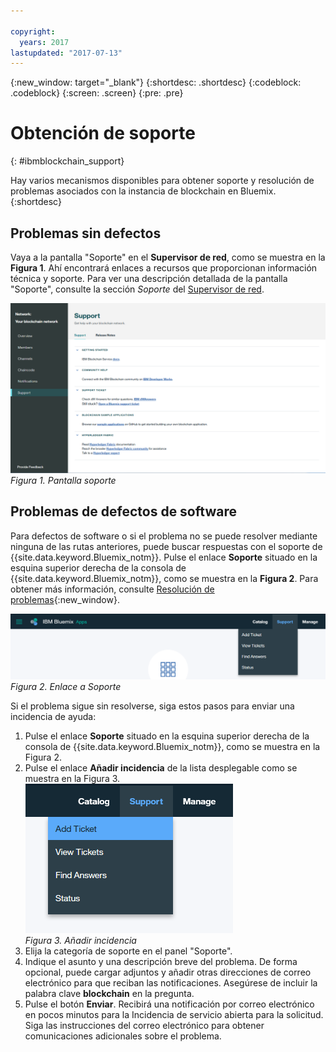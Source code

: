 ```yaml
---

copyright:
  years: 2017
lastupdated: "2017-07-13"
---
```


{:new_window: target="_blank"}
{:shortdesc: .shortdesc}
{:codeblock: .codeblock}
{:screen: .screen}
{:pre: .pre}


# Obtención de soporte
{: #ibmblockchain_support}


Hay varios mecanismos disponibles para obtener soporte y resolución de problemas asociados con la instancia de blockchain en Bluemix.
{:shortdesc}


## Problemas sin defectos

Vaya a la pantalla "Soporte" en el **Supervisor de red**, como se muestra en la **Figura 1**. Ahí encontrará enlaces a recursos que proporcionan información técnica y soporte. Para ver una descripción detallada de la pantalla "Soporte", consulte la sección *Soporte* del [Supervisor de red](v10_dashboard.html).

![](images/support.png "Pantalla Soporte")
*Figura 1. Pantalla soporte*


## Problemas de defectos de software

Para defectos de software o si el problema no se puede resolver mediante ninguna de las rutas anteriores, puede buscar respuestas con el soporte de {{site.data.keyword.Bluemix_notm}}. Pulse el enlace **Soporte** situado en la esquina superior derecha de la consola de {{site.data.keyword.Bluemix_notm}}, como se muestra en la **Figura 2**. Para obtener más información, consulte [Resolución de problemas](../../troubleshoot/troubleshoot.html){:new_window}.

![](images/bmx_support.png "Enlace a Soporte")
*Figura 2. Enlace a Soporte*

Si el problema sigue sin resolverse, siga estos pasos para enviar una incidencia de ayuda:

1. Pulse el enlace **Soporte** situado en la esquina superior derecha de la consola de {{site.data.keyword.Bluemix_notm}}, como se muestra en la Figura 2.
2. Pulse el enlace **Añadir incidencia** de la lista desplegable como se muestra en la Figura 3.  
  ![](images/bmx_addticket.png "Añadir incidencia")  
  *Figura 3. Añadir incidencia*  
3. Elija la categoría de soporte en el panel "Soporte".
4. Indique el asunto y una descripción breve del problema. De forma opcional, puede cargar adjuntos y añadir otras direcciones de correo electrónico para que reciban las notificaciones. Asegúrese de incluir la palabra clave **blockchain** en la pregunta.
5. Pulse el botón **Enviar**. Recibirá una notificación por correo electrónico en pocos minutos para la Incidencia de servicio abierta para la solicitud.  Siga las instrucciones del correo electrónico para obtener comunicaciones adicionales sobre el problema.
